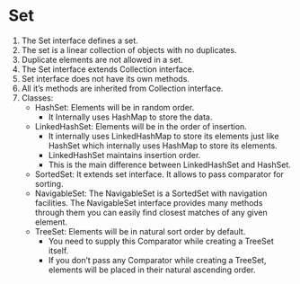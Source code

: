 # Set
1. The Set interface defines a set.
2. The set is a linear collection of objects with no duplicates.
3. Duplicate elements are not allowed in a set.
4. The Set interface extends Collection interface.
5. Set interface does not have its own methods. 
6. All it’s methods are inherited from Collection interface.
7. Classes:
   - HashSet: Elements will be in random order.
     - It Internally uses HashMap to store the data.
   - LinkedHashSet: Elements will be in the order of insertion.
     - It internally uses LinkedHashMap to store its elements just like HashSet which internally uses HashMap to store its elements. 
     - LinkedHashSet maintains insertion order.
     - This is the main difference between LinkedHashSet and HashSet.
   - SortedSet: It extends set interface. It allows to pass comparator for sorting.
   - NavigableSet: The NavigableSet is a SortedSet with navigation facilities. The NavigableSet interface provides many methods through them you can easily find closest matches of any given element.
   - TreeSet: Elements will be in natural sort order by default.
     - You need to supply this Comparator while creating a TreeSet itself. 
     - If you don’t pass any Comparator while creating a TreeSet, elements will be placed in their natural ascending order.